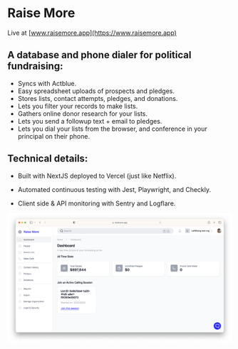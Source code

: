 # Raise More

Live at [www.raisemore.app](https://www.raisemore.app)

## A database and phone dialer for political fundraising:

-   Syncs with Actblue.
-   Easy spreadsheet uploads of prospects and pledges.
-   Stores lists, contact attempts, pledges, and donations.
-   Lets you filter your records to make lists.
-   Gathers online donor research for your lists.
-   Lets you send a followup text + email to pledges.
-   Lets you dial your lists from the browser, and conference in your principal on their phone.

## Technical details:

-   Built with NextJS deployed to Vercel (just like Netflix).

-   Automated continuous testing with Jest, Playwright, and Checkly.

-   Client side & API monitoring with Sentry and Logflare.

![](public/raisemore-screenshot-logged-in-homepage.png?raw=true)
